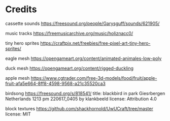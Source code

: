 # Credits

cassette sounds
https://freesound.org/people/Garysguff/sounds/621905/

music tracks
https://freemusicarchive.org/music/holiznacc0/

tiny hero sprites
https://craftpix.net/freebies/free-pixel-art-tiny-hero-sprites/

eagle mesh
https://opengameart.org/content/animated-animales-low-poly

duck mesh
https://opengameart.org/content/rigged-duckling

apple mesh
https://www.cgtrader.com/free-3d-models/food/fruit/apple-fruit-afa5e664-8ff8-4598-9568-a21c35520ca3

birdsong
https://freesound.org/s/818541/
title: blackbird in park Giesrbergen Netherlands 1213 pm 220617_0405 by klankbeeld
license: Attribution 4.0

block textures
https://github.com/shackhornold/UwUCraft/tree/master
license: MIT

